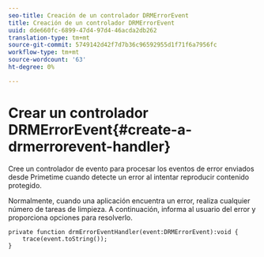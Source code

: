 ```yaml
---
seo-title: Creación de un controlador DRMErrorEvent
title: Creación de un controlador DRMErrorEvent
uuid: dde660fc-6899-47d4-97d4-46acda2db262
translation-type: tm+mt
source-git-commit: 5749142d42f7d7b36c96592955d1f71f6a7956fc
workflow-type: tm+mt
source-wordcount: '63'
ht-degree: 0%

---
```



# Crear un controlador DRMErrorEvent{#create-a-drmerrorevent-handler}

Cree un controlador de evento para procesar los eventos de error enviados desde Primetime cuando detecte un error al intentar reproducir contenido protegido.

Normalmente, cuando una aplicación encuentra un error, realiza cualquier número de tareas de limpieza. A continuación, informa al usuario del error y proporciona opciones para resolverlo.

```
private function drmErrorEventHandler(event:DRMErrorEvent):void {  
    trace(event.toString());  
} 
```

